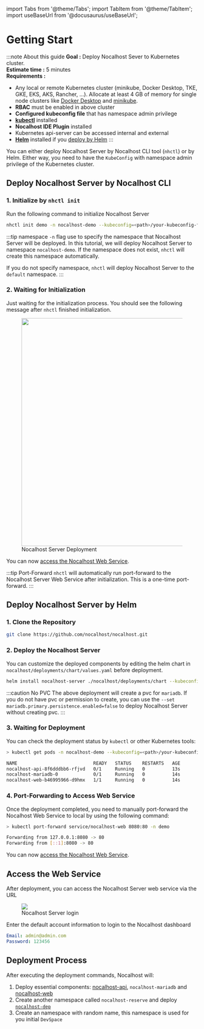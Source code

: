 import Tabs from '@theme/Tabs';
import TabItem from '@theme/TabItem';
import useBaseUrl from '@docusaurus/useBaseUrl';

# Getting Start

:::note About this guide
**Goal :** Deploy Nocalhost Sever to Kubernetes cluster. <br />
**Estimate time :** 5 minutes <br />
**Requirements :**
- Any local or remote Kubernetes cluster (minikube, Docker Desktop, TKE, GKE, EKS, AKS, Rancher, ...). Allocate at least 4 GB of memory for single node clusters like [Docker Desktop](https://docs.docker.com/docker-for-mac/kubernetes/) and [minikube](https://minikube.sigs.k8s.io/docs/start/).
- **RBAC** must be enabled in above cluster
- **Configured kubeconfig file** that has namespace admin privilege
- **[kubectl](https://kubernetes.io/docs/tasks/tools/)** installed
- **Nocalhost IDE Plugin** installed
- Kubernetes api-server can be accessed internal and external
- **[Helm](https://helm.sh/docs/intro/install/)** installed if you [deploy by Helm](#deploy-by-helm)
:::

You can either deploy Nocalhost Server by Nocalhost CLI tool (`nhctl`) or by Helm. Either way, you need to have the `KubeConfig` with namespace admin privilege of the Kubernetes cluster.

## Deploy Nocalhost Server by Nocalhost CLI

### 1. Initialize by `nhctl init`

Run the following command to initialize Nocalhost Server

```bash 
nhctl init demo -n nocalhost-demo --kubeconfig=<path>/your-kubeconfig-file
```

:::tip namespace
`-n` flag use to specify the namespace that Nocalhost Server will be deployed. In this tutorial, we will deploy Nocalhost Server to namespace `nocalhost-demo`. If the namespace does not exist, `nhctl` will create this namespace automatically. 

If you do not specify namespace, `nhctl` will deploy Nocalhost Server to the `default` namespace.
:::

### 2. Waiting for Initialization

Just waiting for the initialization process. You should see the following message after `nhctl` finished initialization.

<figure className="img-frame">
  <img className="gif-img" src={useBaseUrl('/img/server/server-deployed.png')} width="600"/>
  <figcaption>Nocalhost Server Deployment</figcaption>
</figure>

You can now [access the Nocalhost Web Service](#access-the-web-service).

:::tip Port-Forward
`nhctl` will automatically run port-forward to the Nocalhost Server Web Service after initialization. This is a one-time port-forward.
:::

## Deploy Nocalhost Server by Helm

### 1. Clone the Repository

```bash
git clone https://github.com/nocalhost/nocalhost.git
``` 

### 2. Deploy the Nocalhost Server

You can customize the deployed components by editing the helm chart in `nocalhost/deployments/chart/values.yaml` before deployment.

```bash
helm install nocalhost-server ./nocalhost/deployments/chart --kubeconfig=<path>/your-kubeconfig-file -n nocalhost-demo
```

:::caution No PVC
The above deployment will create a pvc for `mariadb`. If you do not have pvc or permission to create, you can use the `--set mariadb.primary.persistence.enabled=false` to deploy Nocalhost Server without creating pvc.
:::

### 3. Waiting for Deployment 

You can check the deployment status by `kubectl` or other Kubernetes tools:

```bash
> kubectl get pods -n nocalhost-demo --kubeconfig=<path>/your-kubeconfig-file

NAME                            READY   STATUS    RESTARTS   AGE
nocalhost-api-8f6dddbb6-rfjvd   0/1     Running   0          13s
nocalhost-mariadb-0             0/1     Running   0          14s
nocalhost-web-b46995966-d9hmx   1/1     Running   0          14s
```

### 4. Port-Forwarding to Access Web Service
Once the deployment completed, you need to manually port-forward the Nocalhost Web Service to local by using the following command:

```bash
> kubectl port-forward service/nocalhost-web 8080:80 -n demo   

Forwarding from 127.0.0.1:8080 -> 80
Forwarding from [::1]:8080 -> 80
```

You can now [access the Nocalhost Web Service](#access-the-web-service).

## Access the Web Service

After deployment, you can access the Nocalhost Server web service via the URL

<figure className="img-frame">
  <img className="gif-img" src={useBaseUrl('/img/server/server-login.jpg')} />
  <figcaption>Nocalhost Server login</figcaption>
</figure>

Enter the default account information to login to the Nocalhost dashboard

```yaml title="Username and Password to access web service"
Email: admin@admin.com
Password: 123456
```

## Deployment Process

After executing the deployment commands, Nocalhost will:

1. Deploy essential components: [nocalhost-api](./server-overview), `nocalhost-mariadb` and [nocalhost-web](./server-overview)
2. Create another namespace called `nocalhost-reserve` and deploy [`nocalhost-dep`](./nh-dep)
3. Create an namespace with random name, this namespace is used for you initial `DevSpace`


